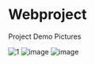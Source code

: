 # Webproject



Project Demo Pictures

![1](https://github.com/neelrajsg/Interactive-and-Dynamic-Sneakers-Shopping-Portal/assets/109228520/92788428-7a56-44ee-9e31-22c124ecc865)
![image](https://github.com/neelrajsg/Interactive-and-Dynamic-Sneakers-Shopping-Portal/assets/109228520/9942f79d-6079-412e-9b18-36d134042dcf)
![image](https://github.com/neelrajsg/Interactive-and-Dynamic-Sneakers-Shopping-Portal/assets/109228520/671375e4-8717-4867-a687-491cbe471af8)


